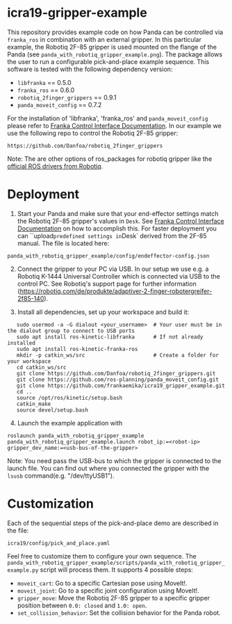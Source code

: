 # icra19-gripper-example #

This repository provides example code on how Panda can be controlled via `franka_ros` in combination with an external gripper. In this particular example, the Robotiq 2F-85 gripper is used mounted on the flange of the Panda (see `panda_with_robotiq_gripper_example.png`). The package allows the user to run a configurable pick-and-place example sequence.
This software is tested with the following dependency version:

- `libfranka` == 0.5.0
- `franka_ros` == 0.6.0
- `robotiq_2finger_grippers` == 0.9.1
- `panda_moveit_config` == 0.7.2

For the installation of 'libfranka', 'franka_ros' and `panda_moveit_config` please refer to [Franka Control Interface Documentation](https://frankaemika.github.io/docs/overview.html).
In our example we use the following repo to control the Robotiq 2F-85 gripper:

```
https://github.com/Danfoa/robotiq_2finger_grippers
```

Note: The are other options of ros_packages for robotiq gripper like the [official ROS drivers from Robotiq](https://github.com/ros-industrial/robotiq).


# Deployment #

 1. Start your Panda and make sure that your end-effector settings match the Robotiq 2F-85 gripper's values in `Desk`. See [Franka Control Interface Documentation](https://frankaemika.github.io/docs/overview.html) on how to accomplish this. For faster deployment you can ``upload` predefined settings in `Desk` derived from the 2F-85 manual. The file is located here:

```
panda_with_robotiq_gripper_example/config/endeffector-config.json
```

 2. Connect the gripper to your PC via USB. In our setup we use e.g. a Robotiq K-1444 Universal Controller which is connected via USB to the control PC. See Robotiq's support page for further information (https://robotiq.com/de/produkte/adaptiver-2-finger-robotergreifer-2f85-140).

 3. Install all dependencies, set up your workspace and build it:

 ```shell
    sudo usermod -a -G dialout <your_username>  # Your user must be in the dialout group to connect to USB ports
    sudo apt install ros-kinetic-libfranka      # If not already installed
    sudo apt install ros-kinetic-franka-ros
    mkdir -p catkin_ws/src                      # Create a folder for your workspace
    cd catkin_ws/src
    git clone https://github.com/Danfoa/robotiq_2finger_grippers.git
    git clone https://github.com/ros-planning/panda_moveit_config.git
    git clone https://github.com/frankaemika/icra19_gripper_example.git
    cd ..
    source /opt/ros/kinetic/setup.bash
    catkin_make
    source devel/setup.bash
 ```

 4. Launch the example application with

```shell
roslaunch panda_with_robotiq_gripper_example panda_with_robotiq_gripper_example.launch robot_ip:=<robot-ip> gripper_dev_name:=<usb-bus-of-the-gripper>
```
Note: You need pass the USB-bus to which the gripper is connected to the launch file. You can find out where you connected the gripper with the `lsusb` command(e.g. "/dev/ttyUSB1").


# Customization #

Each of the sequential steps of the pick-and-place demo are described in the file:

```
icra19/config/pick_and_place.yaml
```

Feel free to customize them to configure your own sequence.
The `panda_with_robotiq_gripper_example/scripts/panda_with_robotiq_gripper_example.py` script will process them. It supports 4 possible steps:

- `moveit_cart`: Go to a specific Cartesian pose using MoveIt!.
- `moveit_joint`: Go to a specific joint configuration using MoveIt!.
- `gripper_move`: Move the Robotiq 2F-85 gripper to a specific gripper position between `0.0: closed` and `1.0: open`.
- `set_collision_behavior`: Set the collision behavior for the Panda robot.
